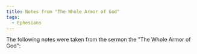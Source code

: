 ```yaml
---
title: Notes from "The Whole Armor of God"
tags:
  - Ephesians
---
```

The following notes were taken from the sermon the "The Whole Armor of God":